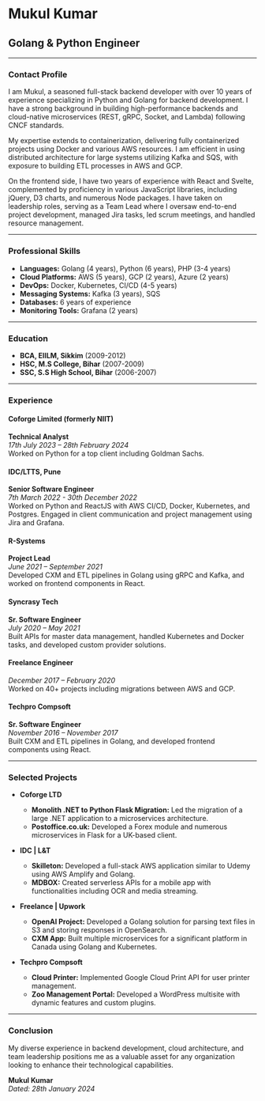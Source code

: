 # Mukul Kumar

## Golang & Python Engineer

---

### Contact Profile

I am Mukul, a seasoned full-stack backend developer with over 10 years of experience specializing in Python and Golang for backend development. I have a strong background in building high-performance backends and cloud-native microservices (REST, gRPC, Socket, and Lambda) following CNCF standards.

My expertise extends to containerization, delivering fully containerized projects using Docker and various AWS resources. I am efficient in using distributed architecture for large systems utilizing Kafka and SQS, with exposure to building ETL processes in AWS and GCP.

On the frontend side, I have two years of experience with React and Svelte, complemented by proficiency in various JavaScript libraries, including jQuery, D3 charts, and numerous Node packages. I have taken on leadership roles, serving as a Team Lead where I oversaw end-to-end project development, managed Jira tasks, led scrum meetings, and handled resource management.

---

### Professional Skills

- **Languages:** Golang (4 years), Python (6 years), PHP (3-4 years)
- **Cloud Platforms:** AWS (5 years), GCP (2 years), Azure (2 years)
- **DevOps:** Docker, Kubernetes, CI/CD (4-5 years)
- **Messaging Systems:** Kafka (3 years), SQS
- **Databases:** 6 years of experience
- **Monitoring Tools:** Grafana (2 years)

---

### Education

- **BCA, EIILM, Sikkim** (2009-2012)
- **HSC, M.S College, Bihar** (2007-2009)
- **SSC, S.S High School, Bihar** (2006-2007)

---

### Experience

#### Coforge Limited (formerly NIIT)  
**Technical Analyst**  
*17th July 2023 – 28th February 2024*  
Worked on Python for a top client including Goldman Sachs.

#### IDC/LTTS, Pune  
**Senior Software Engineer**  
*7th March 2022 - 30th December 2022*  
Worked on Python and ReactJS with AWS CI/CD, Docker, Kubernetes, and Postgres. Engaged in client communication and project management using Jira and Grafana.

#### R-Systems  
**Project Lead**  
*June 2021 – September 2021*  
Developed CXM and ETL pipelines in Golang using gRPC and Kafka, and worked on frontend components in React.

#### Syncrasy Tech  
**Sr. Software Engineer**  
*July 2020 – May 2021*  
Built APIs for master data management, handled Kubernetes and Docker tasks, and developed custom provider solutions.

#### Freelance Engineer  
*December 2017 – February 2020*  
Worked on 40+ projects including migrations between AWS and GCP.

#### Techpro Compsoft  
**Sr. Software Engineer**  
*November 2016 – November 2017*  
Built CXM and ETL pipelines in Golang, and developed frontend components using React.

---

### Selected Projects

- **Coforge LTD**  
  - **Monolith .NET to Python Flask Migration:** Led the migration of a large .NET application to a microservices architecture.
  - **Postoffice.co.uk:** Developed a Forex module and numerous microservices in Flask for a UK-based client.

- **IDC | L&T**  
  - **Skilleton:** Developed a full-stack AWS application similar to Udemy using AWS Amplify and Golang.
  - **MDBOX:** Created serverless APIs for a mobile app with functionalities including OCR and media streaming.

- **Freelance | Upwork**  
  - **OpenAI Project:** Developed a Golang solution for parsing text files in S3 and storing responses in OpenSearch.
  - **CXM App:** Built multiple microservices for a significant platform in Canada using Golang and Kubernetes.

- **Techpro Compsoft**  
  - **Cloud Printer:** Implemented Google Cloud Print API for user printer management.
  - **Zoo Management Portal:** Developed a WordPress multisite with dynamic features and custom plugins.

---

### Conclusion

My diverse experience in backend development, cloud architecture, and team leadership positions me as a valuable asset for any organization looking to enhance their technological capabilities.

**Mukul Kumar**  
*Dated: 28th January 2024*